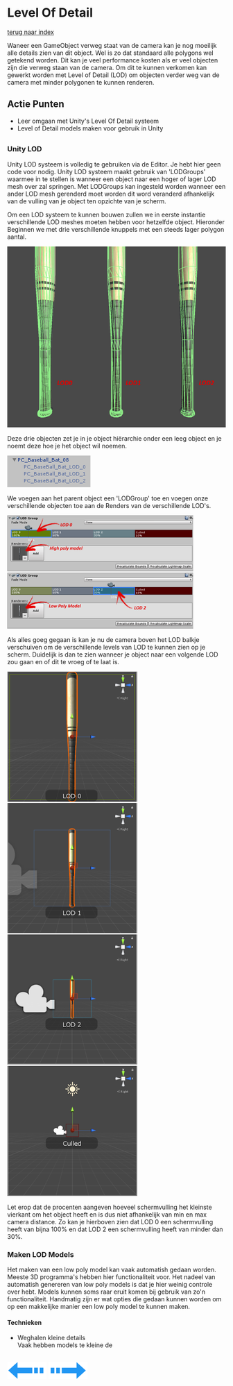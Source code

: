 # Level Of Detail
[terug naar index](/Index.md#graphics)  

Waneer een GameObject verweg staat van de camera kan je nog moeilijk alle details zien van dit object. Wel is zo dat standaard alle polygons wel getekend 
worden. Dit kan je veel performance kosten als er veel objecten zijn die verweg staan van de camera. Om dit te kunnen verkomen kan gewerkt worden met Level of Detail 
(LOD) om objecten verder weg van de camera met minder polygonen te kunnen renderen.  

## Actie Punten
* Leer omgaan met Unity's Level Of Detail systeem  
* Level of Detail models maken voor gebruik in Unity
##  

### Unity LOD 

Unity LOD systeem is volledig te gebruiken via de Editor. Je hebt hier geen code voor nodig. Unity LOD systeem maakt gebruik van 'LODGroups' waarmee in te stellen 
is wanneer een object naar een hoger of lager LOD mesh over zal springen. Met LODGroups kan ingesteld worden wanneer een ander LOD mesh gerenderd moet worden 
dit word veranderd afhankelijk van de vulling van je object ten opzichte van je scherm.

Om een LOD systeem te kunnen bouwen zullen we in eerste instantie verschillende LOD meshes moeten hebben voor hetzelfde object. Hieronder Beginnen we met drie verschillende 
knuppels met een steeds lager polygon aantal.

![LOD_Lod_Compare_Bat](/Afbeeldingen/LOD_Lod_Compare_Bat.png)  

Deze drie objecten zet je in je object hiërarchie onder een leeg object en je noemt deze hoe je het object wil noemen.  

![LOD_Hierarchie](/Afbeeldingen/LOD_Hierarchie.png)  

We voegen aan het parent object een 'LODGroup' toe en voegen onze verschillende objecten toe aan de Renders van de verschillende LOD's.  

![LOD_lod0_inst](/Afbeeldingen/LOD_lod0_instellingen.png)  
![LOD_lod2_inst](/Afbeeldingen/LOD_lod2_instellingen.png)  

Als alles goeg gegaan is kan je nu de camera boven het LOD balkje verschuiven om de verschillende levels van LOD te kunnen zien op je scherm. Duidelijk is dan 
te zien wanneer je object naar een volgende LOD zou gaan en of dit te vroeg of te laat is.

![LOD_lod0_scherm](/Afbeeldingen/LOD_lod0_scherm.png) ![LOD_lod1_scherm](/Afbeeldingen/LOD_lod1_scherm.png)  
![LOD_lod2_scherm](/Afbeeldingen/LOD_lod2_scherm.png) ![LOD_cull_scherm](/Afbeeldingen/LOD_cull_scherm.png)  

Let erop dat de procenten aangeven hoeveel schermvulling het kleinste vierkant om het object heeft en is dus niet afhankelijk van min en max camera distance. 
Zo kan je hierboven zien dat LOD 0 een schermvulling heeft van bijna 100% en dat LOD 2 een schermvulling heeft van minder dan 30%.

### Maken LOD Models

Het maken van een low poly model kan vaak automatish gedaan worden. Meeste 3D programma's hebben hier functionaliteit voor. Het nadeel van automatish genereren 
van low poly models is dat je hier weinig controle over hebt. Models kunnen soms raar eruit komen bij gebruik van zo'n functionaliteit. Handmatig zijn er wat opties 
die gedaan kunnen worden om op een makkelijke manier een low poly model te kunnen maken.

#### Technieken  

* Weghalen kleine details  
Vaak hebben models te kleine de


[![Last Page](/Afbeeldingen/Arrow_back_small.png)](/Scripting/GarbageCollector.md) [![Next Page](/Afbeeldingen/Arrow_next_small.png)](/Graphics/LowDetailCamera.md)
---